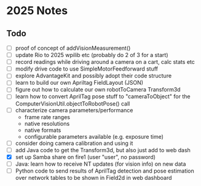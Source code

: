 # 2025 Notes

## Todo

- [ ] proof of concept of addVisionMeasurement()
- [ ] update Rio to 2025 wpilib etc (probably do 2 of 3 for a start)
- [ ] record readings while driving around a camera on a cart, calc stats etc
- [ ] modify drive code to use SimpleMotorFeedforward stuff
- [ ] explore AdvantageKit and possibly adopt their code structure
- [ ] learn to build our own Apriltag FieldLayout (JSON)
- [ ] figure out how to calculate our own robotToCamera Transform3d
- [ ] learn how to convert AprilTag pose stuff to "cameraToObject" for
      the ComputerVisionUtil.objectToRobotPose() call
- [ ] characterize camera parameters/performance
     - frame rate ranges
     - native resolutions
     - native formats
     - configurable parameters available (e.g. exposure time)
- [ ] consider doing camera calibration and using it
- [ ] add Java code to get the Transform3d, but also just add to web dash
- [x] set up Samba share on fire1 (user "user", no password)
- [ ] Java: learn how to receive NT updates (for vision info) on new data
- [ ] Python code to send results of AprilTag detection and pose estimation
      over network tables to be shown in Field2d in web dashboard
